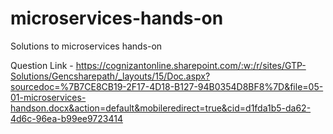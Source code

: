 # microservices-hands-on
Solutions to microservices hands-on

Question Link - https://cognizantonline.sharepoint.com/:w:/r/sites/GTP-Solutions/Gencsharepath/_layouts/15/Doc.aspx?sourcedoc=%7B7CE8CB19-2F17-4D18-B127-94B0354D8BF8%7D&file=05-01-microservices-handson.docx&action=default&mobileredirect=true&cid=d1fda1b5-da62-4d6c-96ea-b99ee9723414
